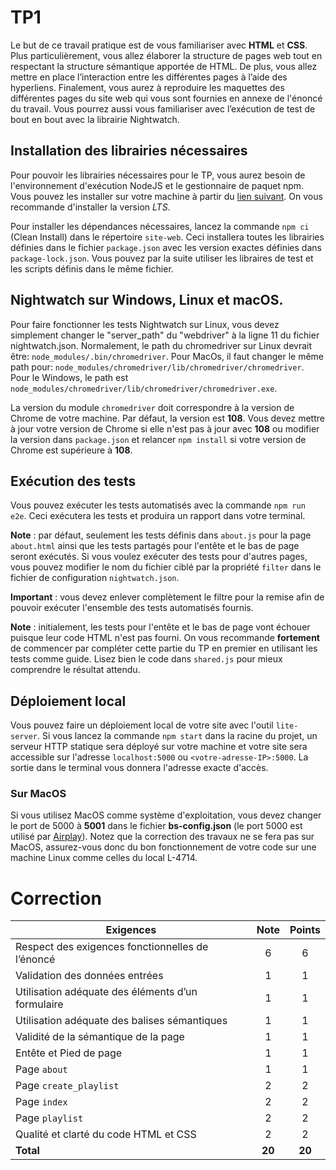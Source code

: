 # TP1

Le but de ce travail pratique est de vous familiariser avec **HTML** et **CSS**. Plus particulièrement, vous allez élaborer la structure de pages web tout en respectant la structure sémantique apportée de HTML. De plus, vous allez mettre en place l’interaction entre les différentes pages à l’aide des hyperliens. Finalement, vous aurez à reproduire les maquettes des différentes pages du site web qui vous sont fournies en annexe de l'énoncé du travail. Vous pourrez aussi vous familiariser avec l’exécution de test de bout en bout avec la librairie Nightwatch.

## Installation des librairies nécessaires

Pour pouvoir les librairies nécessaires pour le TP, vous aurez besoin de l'environnement d'exécution NodeJS et le gestionnaire de paquet npm. Vous pouvez les installer sur votre machine à partir du [lien suivant](https://nodejs.org/en/download/). On vous recommande d'installer la version *LTS*.

Pour installer les dépendances nécessaires, lancez la commande `npm ci` (Clean Install) dans le répertoire `site-web`. Ceci installera toutes les librairies définies dans le fichier `package.json` avec les version exactes définies dans `package-lock.json`. Vous pouvez par la suite utiliser les libraires de test et les scripts définis dans le même fichier.
## Nightwatch sur Windows, Linux et macOS.

Pour faire fonctionner les tests Nightwatch sur Linux, vous devez simplement changer le "server_path" du "webdriver" à la ligne 11 du fichier nightwatch.json. Normalement, le path du chromedriver sur Linux devrait être: `node_modules/.bin/chromedriver`. Pour MacOs, il faut changer le même path pour: `node_modules/chromedriver/lib/chromedriver/chromedriver`. Pour le Windows, le path est `node_modules/chromedriver/lib/chromedriver/chromedriver.exe`.

La version du module `chromedriver` doit correspondre à la version de Chrome de votre machine. Par défaut, la version est **108**. Vous devez mettre à jour votre version de Chrome si elle n'est pas à jour avec **108** ou modifier la version dans `package.json` et relancer `npm install` si votre version de Chrome est supérieure à **108**.

## Exécution des tests

Vous pouvez exécuter les tests automatisés avec la commande `npm run e2e`. Ceci exécutera les tests et produira un rapport dans votre terminal.

**Note** : par défaut, seulement les tests définis dans `about.js` pour la page `about.html` ainsi que les tests partagés pour l'entête et le bas de page seront exécutés. Si vous voulez exécuter des tests pour d'autres pages, vous pouvez modifier le nom du fichier ciblé par la propriété `filter` dans le fichier de configuration `nightwatch.json`. 

**Important** : vous devez enlever complètement le filtre pour la remise afin de pouvoir exécuter l'ensemble des tests automatisés fournis.

**Note** : initialement, les tests pour l'entête et le bas de page vont échouer puisque leur code HTML n'est pas fourni. On vous recommande **fortement** de commencer par compléter cette partie du TP en premier en utilisant les tests comme guide. Lisez bien le code dans `shared.js` pour mieux comprendre le résultat attendu.

## Déploiement local

Vous pouvez faire un déploiement local de votre site avec l'outil `lite-server`. Si vous lancez la commande `npm start` dans la racine du projet, un serveur HTTP statique sera déployé sur votre machine et votre site sera accessible sur l'adresse `localhost:5000` ou `<votre-adresse-IP>:5000`. La sortie dans le terminal vous donnera l'adresse exacte d'accès.

### Sur MacOS

Si vous utilisez MacOS comme système d'exploitation, vous devez changer le port de 5000 à **5001** dans le fichier **bs-config.json** (le port 5000 est utilisé par [Airplay](https://developer.apple.com/forums/thread/682332)).
Notez que la correction des travaux ne se fera pas sur MacOS, assurez-vous donc du bon fonctionnement de votre code sur une machine Linux comme celles du local L-4714.

# Correction

| **Exigences**                                     | **Note** | **Points** |
| ------------------------------------------------- | :------: | :--------: |
| Respect des exigences fonctionnelles de l’énoncé  |    6     |     6      |
| Validation des données entrées                    |    1     |     1      |
| Utilisation adéquate des éléments d’un formulaire |    1     |     1      |
| Utilisation adéquate des balises sémantiques      |    1     |     1      |
| Validité de la sémantique de la page              |    1     |     1      |
| Entête et Pied de page                            |    1     |     1      |
| Page `about`                                      |    1     |     1      |
| Page `create_playlist`                            |    2     |     2      |
| Page `index`                                      |    2     |     2      |
| Page `playlist`                                   |    2     |     2      |
| Qualité et clarté du code HTML et CSS             |    2     |     2      |
| **Total**                                         | **20**    |   **20**   |